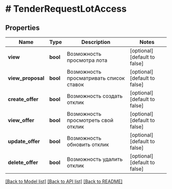 # # TenderRequestLotAccess

## Properties

Name | Type | Description | Notes
------------ | ------------- | ------------- | -------------
**view** | **bool** | Возможность просмотра лота | [optional] [default to false]
**view_proposal** | **bool** | Возможность просматривать список ставок | [optional] [default to false]
**create_offer** | **bool** | Возможность создать отклик | [optional] [default to false]
**view_offer** | **bool** | Возможность просмотреть свой отклик | [optional] [default to false]
**update_offer** | **bool** | Возможность обновить отклик | [optional] [default to false]
**delete_offer** | **bool** | Возможность удалить отклик | [optional] [default to false]

[[Back to Model list]](../../README.md#models) [[Back to API list]](../../README.md#endpoints) [[Back to README]](../../README.md)
